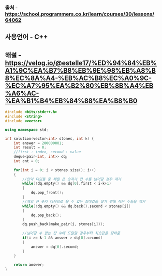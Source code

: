 ### 출처 - https://school.programmers.co.kr/learn/courses/30/lessons/64062
## 사용언어 - C++
## 해설 - https://velog.io/@estelle17/%ED%94%84%EB%A1%9C%EA%B7%B8%EB%9E%98%EB%A8%B8%EC%8A%A4-%EB%AC%B8%EC%A0%9C-%EC%A7%95%EA%B2%80%EB%8B%A4%EB%A6%AC-%EA%B1%B4%EB%84%88%EA%B8%B0

```cpp
#include <bits/stdc++.h>
#include <string>
#include <vector>

using namespace std;

int solution(vector<int> stones, int k) {
    int answer = 200000001;
    int result = 0;
    //first : index, second : value
    deque<pair<int, int>> dq;
    int cnt = 0;
    
    for(int i = 0; i < stones.size(); i++)
    {
        //만약 디딤돌 중 제일 큰 숫자가 칸 수를 넘어갈 경우 제거
        while(!dq.empty() && dq[0].first < i-k+1)
        {
            dq.pop_front();
        }
        //제일 큰 숫자 다음으로 올 수 있는 최대값을 넣기 위해 작은 수들을 제거
        while(!dq.empty() && dq.back().second < stones[i])
        {
            dq.pop_back();
        }
        dq.push_back(make_pair(i, stones[i]));
        
        //넘어갈 수 없는 칸 수에 도달할 경우부터 최솟값을 찾아줌
        if(i >= k-1 && answer > dq[0].second)
        {
            answer = dq[0].second;
        }
    }
    
    return answer;
}
```